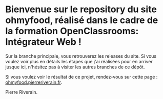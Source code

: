 # Bienvenue sur le repository du site ohmyfood, réalisé dans le cadre de la formation OpenClassrooms: Intégrateur Web !
Sur la branche principale, vous retrouverez les releases du site. Si vous voulez voir plus en détails les étapes que j'ai réalisées pour en arriver jusque ici, n'hésitez pas à visiter les autres branches de ce dépôt.

Si vous voulez voir le résultat de ce projet, rendez-vous sur cette page : [ohmyfood.pierreriverain.fr](https//ohmyfood.pierreriverain.fr).

Pierre Riverain.